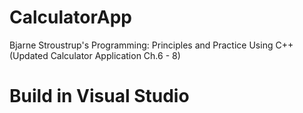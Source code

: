 # CalculatorApp
Bjarne Stroustrup's Programming: Principles and Practice Using C++ (Updated Calculator Application Ch.6 - 8)

# Build in Visual Studio
